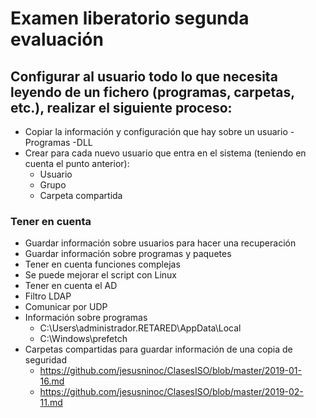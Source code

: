 # Examen liberatorio segunda evaluación

## Configurar al usuario todo lo que necesita leyendo de un fichero (programas, carpetas, etc.), realizar el siguiente proceso:
- Copiar la información y configuración que hay sobre un usuario
	-Programas
	-DLL
- Crear para cada nuevo usuario que entra en el sistema (teniendo en cuenta el punto anterior):
	- Usuario
	- Grupo
	- Carpeta compartida
  
### Tener en cuenta
- Guardar información sobre usuarios para hacer una recuperación
- Guardar información sobre programas y paquetes
- Tener en cuenta funciones complejas
- Se puede mejorar el script con Linux
- Tener en cuenta el AD
- Filtro LDAP
- Comunicar por UDP
- Información sobre programas
	- C:\Users\administrador.RETARED\AppData\Local
	- C:\Windows\prefetch
- Carpetas compartidas para guardar información de una copia de seguridad
 	- https://github.com/jesusninoc/ClasesISO/blob/master/2019-01-16.md
 	- https://github.com/jesusninoc/ClasesISO/blob/master/2019-02-11.md
